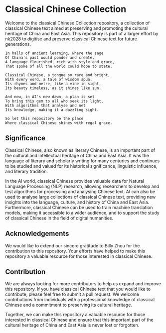 # Classical Chinese Collection

Welcome to the classical Chinese Collection repository, a collection of classical Chinese text aimed at preserving and promoting the cultural heritage of China and East Asia. This repository is part of a larger effort by nk2028 to digitise and preserve classical Chinese text for future generations.

```raw
In halls of ancient learning, where the sage
Of China's past would ponder and create,
A language flourished, rich with style and grace,
That spoke of all the world could hope to state.

Classical Chinese, a tongue so rare and bright,
With every word, a tale of wisdom spun,
Its rhymes and metre, like a vine in sight,
Its beauty timeless, as it shines like sun.

And now, in AI's new dawn, a plan is set
To bring this gem to all who seek its light,
With algorithms that analyse and net
Its knowledge, making it a dazzling sight.

So let this repository be the place
Where classical Chinese shines with regal grace.
```

## Significance

Classical Chinese, also known as literary Chinese, is an important part of the cultural and intellectual heritage of China and East Asia. It was the language of literary and scholarly writing for many centuries and continues to be studied and valued for its historical significance, linguistic influence, and literary tradition.

In the AI world, classical Chinese provides valuable data for Natural Language Processing (NLP) research, allowing researchers to develop and test algorithms for processing and analysing Chinese text. AI can also be used to analyse large collections of classical Chinese text, providing new insights into the language, culture, and history of China and East Asia. Furthermore, classical Chinese can be used to train machine translation models, making it accessible to a wider audience, and to support the study of classical Chinese in the field of digital humanities.

## Acknowledgements

We would like to extend our sincere gratitude to Billy Zhou for the contribution to this repository. Your efforts have helped to make this repository a valuable resource for those interested in classical Chinese.

## Contribution

We are always looking for more contributors to help us expand and improve this repository. If you have classical Chinese text that you would like to contribute, please feel free to submit a pull request. We welcome contributions from individuals with a professional knowledge of classical Chinese and a commitment to preserving its cultural heritage.

Together, we can make this repository a valuable resource for those interested in classical Chinese and ensure that this important part of the cultural heritage of China and East Asia is never lost or forgotten.

